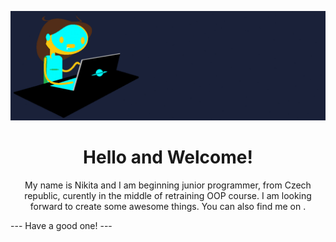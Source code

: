 [![Header](https://github.com/nikimat36/nikimat36/blob/main/keepCoding.gif)](https://some-url.dev)
<h1 align='center'> Hello and Welcome!</h1>
<p align='center'>My name is Nikita and I am beginning junior programmer, from Czech republic, curently
in the middle of retraining OOP course. I am looking forward to create some awesome things.
  You can also find me on <a href="#"></a>.</p>

<p>--- Have a good one! ---</p>
